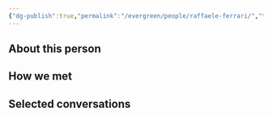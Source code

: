 ```yaml
---
{"dg-publish":true,"permalink":"/evergreen/people/raffaele-ferrari/","title":"professor","tags":["people","ERL_2025_meeting"]}
---
```


## About this person


## How we met


## Selected conversations

